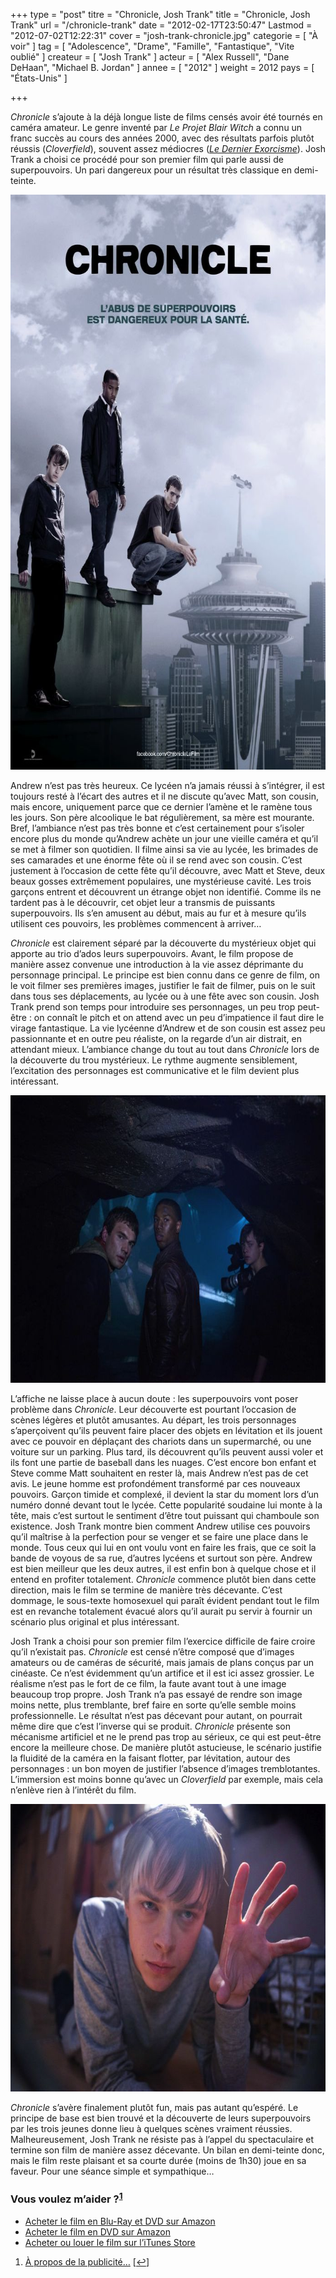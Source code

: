 +++
type = "post"
titre = "Chronicle, Josh Trank"
title = "Chronicle, Josh Trank"
url = "/chronicle-trank"
date = "2012-02-17T23:50:47"
Lastmod = "2012-07-02T12:22:31"
cover = "josh-trank-chronicle.jpg"
categorie = [ "À voir" ]
tag = [ "Adolescence", "Drame", "Famille", "Fantastique", "Vite oublié" ]
createur = [ "Josh Trank" ]
acteur = [ "Alex Russell", "Dane DeHaan", "Michael B. Jordan" ]
annee = [ "2012" ]
weight = 2012
pays = [ "États-Unis" ]

+++

<p><em>Chronicle</em> s&rsquo;ajoute à la déjà longue liste de films censés avoir été tournés en caméra amateur. Le genre inventé par <em>Le Projet Blair Witch</em> a connu un franc succès au cours des années 2000, avec des résultats parfois plutôt réussis (<em>Cloverfield</em>), souvent assez médiocres (<a href="/2010/08/20/dernier-exorcisme-stamm/"><em>Le Dernier Exorcisme</em></a>). Josh Trank a choisi ce procédé pour son premier film qui parle aussi de superpouvoirs. Un pari dangereux pour un résultat très classique en demi-teinte.</p>
<div style="text-align: center;"><a href="http://www.allocine.fr/film/fichefilm_gen_cfilm=184617.html"><img class="aligncenter" style="border-style: initial; border-color: initial; border-image: initial; border-width: 0px;" src="chronicle-trank.jpg" alt="Chronicle trank" width="690" height="920" border="0" /></a></div>
<p>Andrew n&rsquo;est pas très heureux. Ce lycéen n&rsquo;a jamais réussi à s&rsquo;intégrer, il est toujours resté à l&rsquo;écart des autres et il ne discute qu&rsquo;avec Matt, son cousin, mais encore, uniquement parce que ce dernier l&rsquo;amène et le ramène tous les jours. Son père alcoolique le bat régulièrement, sa mère est mourante. Bref, l&rsquo;ambiance n&rsquo;est pas très bonne et c&rsquo;est certainement pour s&rsquo;isoler encore plus du monde qu&rsquo;Andrew achète un jour une vieille caméra et qu&rsquo;il se met à filmer son quotidien. Il filme ainsi sa vie au lycée, les brimades de ses camarades et une énorme fête où il se rend avec son cousin. C&rsquo;est justement à l&rsquo;occasion de cette fête qu&rsquo;il découvre, avec Matt et Steve, deux beaux gosses extrêmement populaires, une mystérieuse cavité. Les trois garçons entrent et découvrent un étrange objet non identifié. Comme ils ne tardent pas à le découvrir, cet objet leur a transmis de puissants superpouvoirs. Ils s&rsquo;en amusent au début, mais au fur et à mesure qu&rsquo;ils utilisent ces pouvoirs, les problèmes commencent à arriver…</p>
<p><em>Chronicle</em> est clairement séparé par la découverte du mystérieux objet qui apporte au trio d&rsquo;ados leurs superpouvoirs. Avant, le film propose de manière assez convenue une introduction à la vie assez déprimante du personnage principal. Le principe est bien connu dans ce genre de film, on le voit filmer ses premières images, justifier le fait de filmer, puis on le suit dans tous ses déplacements, au lycée ou à une fête avec son cousin. Josh Trank prend son temps pour introduire ses personnages, un peu trop peut-être : on connaît le pitch et on attend avec un peu d&rsquo;impatience il faut dire le virage fantastique. La vie lycéenne d&rsquo;Andrew et de son cousin est assez peu passionnante et en outre peu réaliste, on la regarde d&rsquo;un air distrait, en attendant mieux. L&rsquo;ambiance change du tout au tout dans <em>Chronicle</em> lors de la découverte du trou mystérieux. Le rythme augmente sensiblement, l&rsquo;excitation des personnages est communicative et le film devient plus intéressant.</p>
<div style="text-align: center;"><img class="aligncenter" style="border-style: initial; border-color: initial; border-image: initial; border-width: 0px;" src="chronicle-2012.jpg" alt="Chronicle 2012" width="690" height="460" border="0" /></div>
<p>L&rsquo;affiche ne laisse place à aucun doute : les superpouvoirs vont poser problème dans <em>Chronicle</em>. Leur découverte est pourtant l&rsquo;occasion de scènes légères et plutôt amusantes. Au départ, les trois personnages s&rsquo;aperçoivent qu&rsquo;ils peuvent faire placer des objets en lévitation et ils jouent avec ce pouvoir en déplaçant des chariots dans un supermarché, ou une voiture sur un parking. Plus tard, ils découvrent qu&rsquo;ils peuvent aussi voler et ils font une partie de baseball dans les nuages. C&rsquo;est encore bon enfant et Steve comme Matt souhaitent en rester là, mais Andrew n&rsquo;est pas de cet avis. Le jeune homme est profondément transformé par ces nouveaux pouvoirs. Garçon timide et complexé, il devient la star du moment lors d&rsquo;un numéro donné devant tout le lycée. Cette popularité soudaine lui monte à la tête, mais c&rsquo;est surtout le sentiment d&rsquo;être tout puissant qui chamboule son existence. Josh Trank montre bien comment Andrew utilise ces pouvoirs qu&rsquo;il maîtrise à la perfection pour se venger et se faire une place dans le monde. Tous ceux qui lui en ont voulu vont en faire les frais, que ce soit la bande de voyous de sa rue, d&rsquo;autres lycéens et surtout son père. Andrew est bien meilleur que les deux autres, il est enfin bon à quelque chose et il entend en profiter totalement. <em>Chronicle</em> commence plutôt bien dans cette direction, mais le film se termine de manière très décevante. C&rsquo;est dommage, le sous-texte homosexuel qui paraît évident pendant tout le film est en revanche totalement évacué alors qu&rsquo;il aurait pu servir à fournir un scénario plus original et plus intéressant.</p>
<p>Josh Trank a choisi pour son premier film l&rsquo;exercice difficile de faire croire qu&rsquo;il n&rsquo;existait pas. <em>Chronicle</em> est censé n&rsquo;être composé que d&rsquo;images amateurs ou de caméras de sécurité, mais jamais de plans conçus par un cinéaste. Ce n&rsquo;est évidemment qu&rsquo;un artifice et il est ici assez grossier. Le réalisme n&rsquo;est pas le fort de ce film, la faute avant tout à une image beaucoup trop propre. Josh Trank n&rsquo;a pas essayé de rendre son image moins nette, plus tremblante, bref faire en sorte qu&rsquo;elle semble moins professionnelle. Le résultat n&rsquo;est pas décevant pour autant, on pourrait même dire que c&rsquo;est l&rsquo;inverse qui se produit. <em>Chronicle</em> présente son mécanisme artificiel et ne le prend pas trop au sérieux, ce qui est peut-être encore la meilleure chose. De manière plutôt astucieuse, le scénario justifie la fluidité de la caméra en la faisant flotter, par lévitation, autour des personnages : un bon moyen de justifier l&rsquo;absence d&rsquo;images tremblotantes. L&rsquo;immersion est moins bonne qu&rsquo;avec un <em>Cloverfield</em> par exemple, mais cela n&rsquo;enlève rien à l&rsquo;intérêt du film.</p>
<div style="text-align: center;"><img class="aligncenter" style="border-style: initial; border-color: initial; border-image: initial; border-width: 0px;" src="chronicle-dane-dehaan.jpg" alt="Chronicle dane dehaan" width="690" height="460" border="0" /></div>
<p><em>Chronicle</em> s&rsquo;avère finalement plutôt fun, mais pas autant qu&rsquo;espéré. Le principe de base est bien trouvé et la découverte de leurs superpouvoirs par les trois jeunes donne lieu à quelques scènes vraiment réussies. Malheureusement, Josh Trank ne résiste pas à l&rsquo;appel du spectaculaire et termine son film de manière assez décevante. Un bilan en demi-teinte donc, mais le film reste plaisant et sa courte durée (moins de 1h30) joue en sa faveur. Pour une séance simple et sympathique…</p>
<div class="amazon">
<h3>Vous voulez m&rsquo;aider ?<sup><a href="#footnote_0_5789" id="identifier_0_5789" class="footnote-link footnote-identifier-link" title="&Agrave; propos de la publicit&eacute;&hellip;">1</a></sup></h3>
<ul>
<li><a href="http://www.amazon.fr/gp/product/B007KLPXNQ/ref=as_li_ss_tl?ie=UTF8&tag=leblogdenic07-21&linkCode=as2&camp=1642&creative=19458&creativeASIN=B007KLPXNQ">Acheter le film en Blu-Ray et DVD sur Amazon</a></li>
<li><a href="http://www.amazon.fr/gp/product/B007KLPXHM/ref=as_li_ss_tl?ie=UTF8&tag=leblogdenic07-21&linkCode=as2&camp=1642&creative=19458&creativeASIN=B007KLPXHM">Acheter le film en DVD sur Amazon</a></li>
<li><a href="http://clk.tradedoubler.com/click?p=23753&a=403761&g=0&td_partnerId=2003&url=http://itunes.apple.com/fr/movie/chronicle/id515159090">Acheter ou louer le film sur l&rsquo;iTunes Store</a></li>
</ul>
</div>
<ol class="footnotes"><li id="footnote_0_5789" class="footnote"><a href="/soutien/">À propos de la publicité…</a> [<a href="#identifier_0_5789" class="footnote-link footnote-back-link">&#8617;</a>]</li></ol>
